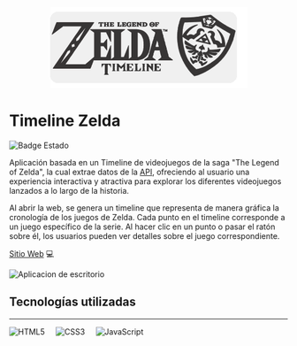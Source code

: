 
<div style="text-align:center">
    <img src="./assets/readme/titulo.png" alt="Logo Timeline Zelda">
</div>

# Timeline Zelda 
![Badge Estado](https://img.shields.io/badge/ESTADO-Completado-green)


Aplicación basada en un Timeline de videojuegos de la saga "The Legend of Zelda", la cual extrae datos de la [API](https://zelda.fanapis.com/api/games), ofreciendo al usuario una experiencia interactiva y atractiva para explorar los diferentes videojuegos lanzados a lo largo de la historia.

Al abrir la web, se genera un timeline que representa de manera gráfica la cronología de los juegos de Zelda. Cada punto en el timeline corresponde a un juego específico de la serie. Al hacer clic en un punto o pasar el ratón sobre él, los usuarios pueden ver detalles sobre el juego correspondiente.


[Sitio Web](https://zeldatimeline.vercel.app) 💻


![Aplicacion de escritorio](./assets/readme/Sin%20título.png)


## Tecnologías utilizadas
---

![HTML5](https://img.shields.io/badge/html5-%23E34F26.svg?style=for-the-badge&logo=html5&logoColor=white) &nbsp;&nbsp;&nbsp;
![CSS3](https://img.shields.io/badge/css3-%231572B6.svg?style=for-the-badge&logo=css3&logoColor=white) &nbsp;&nbsp;&nbsp;
![JavaScript](https://img.shields.io/badge/javascript-%23323330.svg?style=for-the-badge&logo=javascript&logoColor=%23F7DF1E)